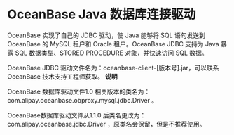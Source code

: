 OceanBase Java 数据库连接驱动 
===========================================



OceanBase 实现了自己的 JDBC 驱动，使 Java 能够将 SQL 语句发送到 OceanBase 的 MySQL 租户和 Oracle 租户。OceanBase JDBC 支持为 Java 暴露 SQL 数据类型、STORED PROCEDURE 对象，并快速访问 SQL 数据。

OceanBase JDBC 驱动文件名为：oceanbase-client-\[版本号\].jar，可以联系 OceanBase 技术支持工程师获取。
**说明**



OceanBase 数据库驱动文件1.0 相关版本的类名为：com.alipay.oceanbase.obproxy.mysql.jdbc.Driver 。

OceanBase数据库驱动文件从1.1.0 后类名更改为：com.alipay.oceanbase.jdbc.Driver ，原类名会保留，但是不推荐使用。



